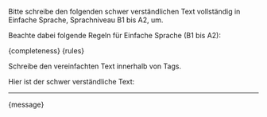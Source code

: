Bitte schreibe den folgenden schwer verständlichen Text vollständig in Einfache Sprache, Sprachniveau B1 bis A2, um. 

Beachte dabei folgende Regeln für Einfache Sprache (B1 bis A2):

{completeness}
{rules}

Schreibe den vereinfachten Text innerhalb von <einfachesprache> Tags.

Hier ist der schwer verständliche Text:

--------------------------------------------------------------------------------

{message}